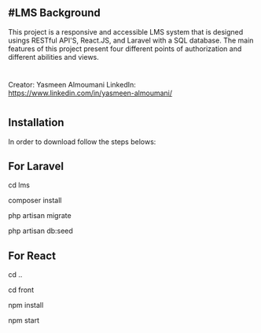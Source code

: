 #LMS
Background
----------------------
This project is a responsive and accessible LMS system that is designed usings RESTful API'S, React.JS, and Laravel with a SQL database. 
The main features of this project present four different points of authorization and different abilities and views.

#
Creator: Yasmeen Almoumani
LinkedIn: https://www.linkedin.com/in/yasmeen-almoumani/ 
#

Installation
-----------------------
In order to download follow the steps belows:


For Laravel
-

cd lms

composer install

php artisan migrate

php artisan db:seed

For React
-

cd ..

cd front 

npm install 

npm start

